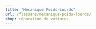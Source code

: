 ```yaml
---
title: "Mécanique Poids-Lourds"
url: /flassans/mecanique-poids-lourds/
shop: réparation de voitures
---
```

